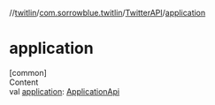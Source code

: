 //[twitlin](../../index.md)/[com.sorrowblue.twitlin](../index.md)/[TwitterAPI](index.md)/[application](application.md)



# application  
[common]  
Content  
val [application](application.md): [ApplicationApi](../../com.sorrowblue.twitlin.utilities/-application-api/index.md)  



